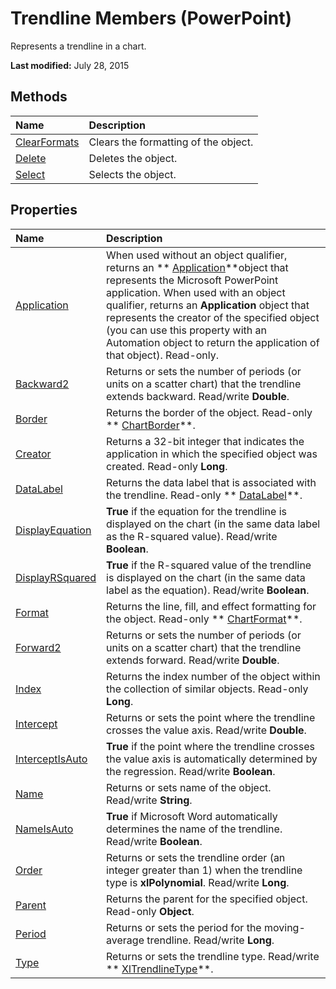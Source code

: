 
# Trendline Members (PowerPoint)
Represents a trendline in a chart.

 **Last modified:** July 28, 2015


## Methods



|**Name**|**Description**|
|:-----|:-----|
| [ClearFormats](e5339772-6ee6-3b39-2c8c-c01f32b42e6d.md)|Clears the formatting of the object.|
| [Delete](f82667ba-dc60-8641-7b2c-d0f1a916643d.md)|Deletes the object.|
| [Select](53aa9b45-acf4-9d12-422a-8b5418434f55.md)|Selects the object.|

## Properties



|**Name**|**Description**|
|:-----|:-----|
| [Application](22f92cd7-eb91-ca24-d122-7bc3be460ebc.md)|When used without an object qualifier, returns an  ** [Application](978c2b99-4271-b953-4283-73b5f3d96f41.md)**object that represents the Microsoft PowerPoint application. When used with an object qualifier, returns an  **Application** object that represents the creator of the specified object (you can use this property with an Automation object to return the application of that object). Read-only.|
| [Backward2](76415c6a-2c7a-67b5-44a8-23eb768674e5.md)|Returns or sets the number of periods (or units on a scatter chart) that the trendline extends backward. Read/write  **Double**.|
| [Border](3bfc2237-65b9-9ce1-8ee7-ccdab89f7f1b.md)|Returns the border of the object. Read-only  ** [ChartBorder](fd651a9a-4068-9a9b-f605-9228da5e6183.md)**.|
| [Creator](ac99c7b9-e191-1209-9ce2-e49607b6300f.md)|Returns a 32-bit integer that indicates the application in which the specified object was created. Read-only  **Long**.|
| [DataLabel](6c1a6934-3c7a-6732-c613-2adc32bd93e2.md)|Returns the data label that is associated with the trendline. Read-only  ** [DataLabel](a17d23c5-0361-9129-28e5-b892f6966bda.md)**.|
| [DisplayEquation](dad5ea14-3165-df06-33b6-b90ddedaab39.md)| **True** if the equation for the trendline is displayed on the chart (in the same data label as the R-squared value). Read/write **Boolean**.|
| [DisplayRSquared](e2899b19-c35f-b648-42af-d7fd75d51653.md)| **True** if the R-squared value of the trendline is displayed on the chart (in the same data label as the equation). Read/write **Boolean**.|
| [Format](0dfdbc1b-f141-d376-be33-abe3fcb1baed.md)|Returns the line, fill, and effect formatting for the object. Read-only  ** [ChartFormat](bba095c6-2abf-eb14-10d4-35686c06941c.md)**.|
| [Forward2](d5968c1f-de77-a03f-44b2-f91d6638a6ae.md)|Returns or sets the number of periods (or units on a scatter chart) that the trendline extends forward. Read/write  **Double**.|
| [Index](389945bc-3115-6244-1d5a-79961bf8ca68.md)|Returns the index number of the object within the collection of similar objects. Read-only  **Long**.|
| [Intercept](4ffb60a6-a5b8-9b6d-1adc-42eb6c2a7eef.md)|Returns or sets the point where the trendline crosses the value axis. Read/write  **Double**.|
| [InterceptIsAuto](568c57e5-c42f-8559-9c7c-30a72e46463a.md)| **True** if the point where the trendline crosses the value axis is automatically determined by the regression. Read/write **Boolean**.|
| [Name](6b3c1823-5f9a-ee5f-19ac-e19bc04b6434.md)|Returns or sets name of the object. Read/write  **String**.|
| [NameIsAuto](7fe8b6ef-b5d9-5a97-64b2-561552654684.md)| **True** if Microsoft Word automatically determines the name of the trendline. Read/write **Boolean**.|
| [Order](c87e7b39-6fb0-a3c8-a949-0d38305622f7.md)|Returns or sets the trendline order (an integer greater than 1) when the trendline type is  **xlPolynomial**. Read/write  **Long**.|
| [Parent](89003a2d-d31d-07ad-dbfb-d37c42273adb.md)|Returns the parent for the specified object. Read-only  **Object**.|
| [Period](7482f5c1-412f-8653-b5f3-1b672125b3e5.md)|Returns or sets the period for the moving-average trendline. Read/write  **Long**.|
| [Type](15eb494c-8e11-491a-5bf1-d7d0ea337e92.md)|Returns or sets the trendline type. Read/write  ** [XlTrendlineType](c0a39c74-2df1-9816-0daf-3fce481a2241.md)**.|
